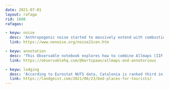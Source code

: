```yaml
---
date: 2021-07-01
layout: rafaga
rid: 1608
rafagas:

- keyw: noise
  desc: 'Anthropogenic noise started to massively extend with combustion motors, making the 20th century the noisiest in history; there are just 16 tiny naturally quiet areas in the USA'
  link: https://www.nonoise.org/noise21cen.htm

- keyw: annotation
  desc: 'This Observable notebook explores how to combine Allmaps (IIF maps georeferenciation) with Annotorious (adding geometries and labels to images) for on-the-fly conversion of map annotations into GeoJSON'
  link: https://observablehq.com/@bertspaan/allmaps-and-annotorious

- keyw: lodging
  desc: 'According to Eurostat NUTS data, Catalonia is ranked third in the European region map of bed places for tourists'
  link: https://landgeist.com/2021/06/23/bed-places-for-tourists/
---
```

